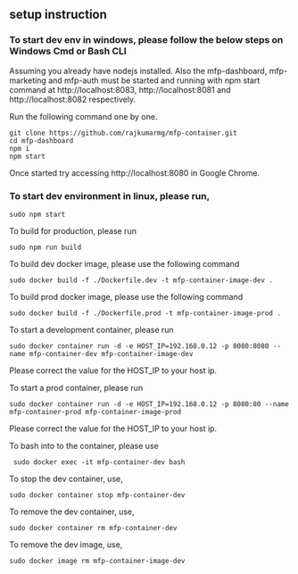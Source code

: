 ## setup instruction

### To start dev env in windows, please follow the below steps on Windows Cmd or Bash CLI

Assuming you already have nodejs installed. Also the mfp-dashboard, mfp-marketing and mfp-auth must be started and running with npm start command at http://localhost:8083, http://localhost:8081 and http://localhost:8082 respectively.

Run the following command one by one.
```
git clone https://github.com/rajkumarmg/mfp-container.git
cd mfp-dashboard
npm i
npm start
```
Once started try accessing http://localhost:8080 in Google Chrome.

### To start dev environment in linux, please run,

```
sudo npm start
```

To build for production, please run

```
sudo npm run build
```

To build dev docker image, please use the following command

```
sudo docker build -f ./Dockerfile.dev -t mfp-container-image-dev .
```

To build prod docker image, please use the following command

```
sudo docker build -f ./Dockerfile.prod -t mfp-container-image-prod .
```

To start a development container, please run

```
sudo docker container run -d -e HOST_IP=192.168.0.12 -p 8080:8080 --name mfp-container-dev mfp-container-image-dev
```
Please correct the value for the HOST_IP to your host ip.

To start a prod container, please run

```
sudo docker container run -d -e HOST_IP=192.168.0.12 -p 8080:80 --name mfp-container-prod mfp-container-image-prod
```
Please correct the value for the HOST_IP to your host ip.

To bash into to the container, please use

```
 sudo docker exec -it mfp-container-dev bash
```
To stop the dev container, use,

```
sudo docker container stop mfp-container-dev
```

To remove the dev container, use,

```
sudo docker container rm mfp-container-dev
```

To remove the dev image, use,

```
sudo docker image rm mfp-container-image-dev
```